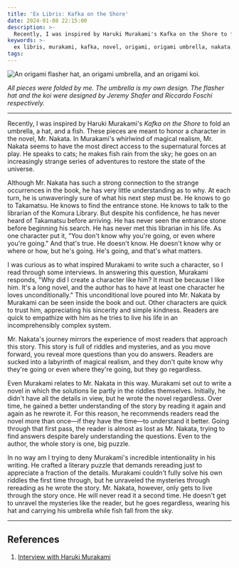 ```yaml
---
title: 'Ex Libris: Kafka on the Shore'
date: 2024-01-08 22:15:00
description: >-
  Recently, I was inspired by Haruki Murakami's Kafka on the Shore to fold an umbrella, a hat, and a fish. These pieces are meant to honor a character in the novel, Mr. Nakata. In Murakami's whirlwind of magical realism, Mr. Nakata seems to have the most direct access to the supernatural forces at play. He speaks to cats; he makes fish rain from the sky; he goes on an increasingly strange series of adventures to restore the state of the universe. Murakami couldn't fully solve his own riddles the first time through, but he unraveled the mysteries through rereading as he wrote the story. Mr. Nakata, however, only gets to live through the story once. He will never read it a second time. He doesn't get to unravel the mysteries like the reader, but he goes regardless, wearing his hat and carrying his umbrella while fish fall from the sky.
keywords: >-
  ex libris, murakami, kafka, novel, origami, origami umbrella, nakata, literary analysis, magical realism
tags:
---
```


<!-- https://www.btsgtheories.com/wp-content/uploads/2020/07/kafka-24grammata.com-free-e-book.-pdf-1.pdf -->

<img src="/images/hat_umbrella_fish.png" alt="An origami flasher hat, an origami umbrella, and an origami koi.">

*All pieces were folded by me. The umbrella is my own design. The flasher hat and the koi were designed by Jeremy Shafer and Riccardo Foschi respectively.*

---

Recently, I was inspired by Haruki Murakami's *Kafka on the Shore* to fold an umbrella, a hat, and a fish. These pieces are meant to honor a character in the novel, Mr. Nakata. In Murakami's whirlwind of magical realism, Mr. Nakata seems to have the most direct access to the supernatural forces at play. He speaks to cats; he makes fish rain from the sky; he goes on an increasingly strange series of adventures to restore the state of the universe.

Although Mr. Nakata has such a strong connection to the strange occurrences in the book, he has very little understanding as to why. At each turn, he is unwaveringly sure of what his next step must be. He knows to go to Takamatsu. He knows to find the entrance stone. He knows to talk to the librarian of the Komura Library. But despite his confidence, he has never heard of Takamatsu before arriving. He has never seen the entrance stone before beginning his search. He has never met this librarian in his life. As one character put it, "You don't know why you're going, or even where you're going." And that's true. He doesn't know. He doesn't know why or where or how, but he's going. He's going, and that's what matters. 

I was curious as to what inspired Murakami to write such a character, so I read through some interviews. In answering this question, Murakami responds, "Why did I create a character like him? It must be because I like him. It's a long novel, and the author has to have at least one character he loves unconditionally." This unconditional love poured into Mr. Nakata by Murakami can be seen inside the book and out. Other characters are quick to trust him, appreciating his sincerity and simple kindness. Readers are quick to empathize with him as he tries to live his life in an incomprehensibly complex system. 

Mr. Nakata's journey mirrors the experience of most readers that approach this story. This story is full of riddles and mysteries, and as you move forward, you reveal more questions than you do answers. Readers are sucked into a labyrinth of magical realism, and they don't quite know why they're going or even where they're going, but they go regardless. 

Even Murakami relates to Mr. Nakata in this way. Murakami set out to write a novel in which the solutions lie partly in the riddles themselves. Initially, he didn't have all the details in view, but he wrote the novel regardless. Over time, he gained a better understanding of the story by reading it again and again as he rewrote it. For this reason, he recommends readers read the novel more than once—if they have the time—to understand it better. Going through that first pass, the reader is almost as lost as Mr. Nakata, trying to find answers despite barely understanding the questions. Even to the author, the whole story is one, big puzzle.

In no way am I trying to deny Murakami's incredible intentionality in his writing. He crafted a literary puzzle that demands rereading just to appreciate a fraction of the details. Murakami couldn't fully solve his own riddles the first time through, but he unraveled the mysteries through rereading as he wrote the story. Mr. Nakata, however, only gets to live through the story once. He will never read it a second time. He doesn't get to unravel the mysteries like the reader, but he goes regardless, wearing his hat and carrying his umbrella while fish fall from the sky.

---

## References

1. [Interview with Haruki Murakami](https://www.bookbrowse.com/author_interviews/full/index.cfm?author_number=1103)